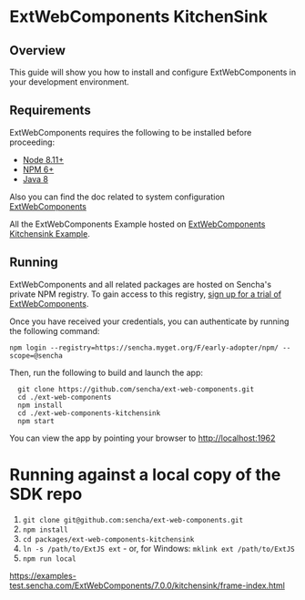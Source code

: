 # ExtWebComponents KitchenSink

## Overview

This guide will show you how to install and configure ExtWebComponents in your development environment.

## Requirements

ExtWebComponents requires the following to be installed before proceeding:

* [Node 8.11+](#getting_started_-_installing_node_and_npm)
* [NPM 6+](#getting_started_-_installing_node_and_npm)
* [Java 8](#getting_started_-_installing_java)

Also you can find the doc related to system configuration [ExtWebComponents](https://docs.sencha.com/extwebcomponents/7.0.0/guides/getting_started.html)

All the ExtWebComponents Example hosted on [ExtWebComponents Kitchensink Example](https://examples.sencha.com/ExtWebComponents/7.0.0/kitchensink/).

## Running

ExtWebComponents and all related packages are hosted on Sencha's private NPM registry. To gain access to this registry, [sign up for a trial of ExtWebComponents](https://www.sencha.com/products/extwebcomponents/evaluate/earlyaccess/).

Once you have received your credentials, you can authenticate by running the following command:

```
npm login --registry=https://sencha.myget.org/F/early-adopter/npm/ --scope=@sencha
```

Then, run the following to build and launch the app:

```
  git clone https://github.com/sencha/ext-web-components.git
  cd ./ext-web-components
  npm install
  cd ./ext-web-components-kitchensink
  npm start
```

You can view the app by pointing your browser to [http://localhost:1962](http://localhost:1962)

# Running against a local copy of the SDK repo

1. `git clone git@github.com:sencha/ext-web-components.git`
2. `npm install`
3. `cd packages/ext-web-components-kitchensink`
4. `ln -s /path/to/ExtJS ext` - or, for Windows: `mklink ext /path/to/ExtJS`
5. `npm run local`

https://examples-test.sencha.com/ExtWebComponents/7.0.0/kitchensink/frame-index.html
